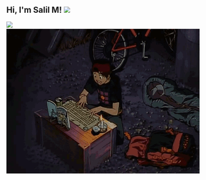 <h2> Hi, I'm Salil M! <img src="https://media.giphy.com/media/mGcNjsfWAjY5AEZNw6/giphy.gif" width="50"></h2>
<img src='https://github.com/user-attachments/assets/c859b462-c4f4-42c2-bb9d-c4b1a4478ab1'>
<img src='golden-boy-fake-keyboard-programing-coding-paper-book.gif' >

